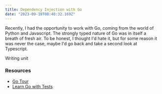 ```yaml
---
title: Dependency Injection with Go
date: "2023-09-18T08:40:32.169Z"
---
```


Recently, I had the opportunity to work with Go, coming from the world of Python and Javascript. The strongly typed nature of Go was in itself a breath of fresh air. To be honest, I thought I'd hate it, but for some reason it was never the case, maybe I'd go back and take a second look at Typescript.

Writing unit 




### Resources
- [Go Tour](https://go.dev/tour/welcome/1)
- [Learn Go with Tests](https://quii.gitbook.io/learn-go-with-tests)